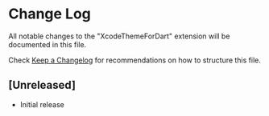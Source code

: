 # Change Log

All notable changes to the "XcodeThemeForDart" extension will be documented in this file.

Check [Keep a Changelog](http://keepachangelog.com/) for recommendations on how to structure this file.

## [Unreleased]

- Initial release
